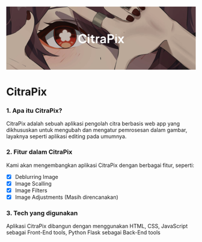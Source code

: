 ![](cover.png)

# CitraPix

### 1. Apa itu CitraPix?

CitraPix adalah sebuah aplikasi pengolah citra berbasis web app yang dikhususkan untuk mengubah dan mengatur pemrosesan dalam gambar, layaknya seperti aplikasi editing pada umumnya.

### 2. Fitur dalam CitraPix

Kami akan mengembangkan aplikasi CitraPix dengan berbagai fitur, seperti:

* [X] Deblurring Image
* [X] Image Scalling
* [X] Image Filters
* [X] Image Adjustments (Masih direncanakan)

### 3. Tech yang digunakan

Aplikasi CitraPix dibangun dengan menggunakan HTML, CSS, JavaScript sebagai Front-End tools, Python Flask sebagai Back-End tools
